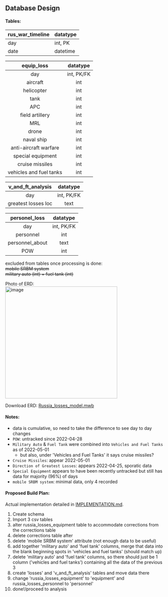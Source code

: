 ## Database Design
#### Tables:
| rus_war_timeline | datatype |
| -----  | ----- |
| day     | int, PK |
| date    | datetime |

| equip_loss | datatype |
| :-----:  | :-----: |
|day  | int, PK/FK |
|aircraft  | int|
|helicopter | int |
|tank  | int|
|APC  | int|
|field artillery  | int|
|MRL  |int|
|drone  | int|
|naval ship  | int|
|anti-aircraft warfare  | int|
|special equipment  | int|
|cruise missiles  | int|
|vehicles and fuel tanks  | int |

| v_and_ft_analysis | datatype |
| :-----: | :-----: |
|day   | int, PK/FK |
|greatest losses loc | text |

| personel_loss  | datatype|
| :-----: | :-----: |
|day  | int, PK/FK |
|personnel  | int|
|personnel_about  | text|
|POW  | int |

excluded from tables once processing is done:  
~~mobile SRBM system~~  
~~military auto (int) + fuel tank (int)~~   

Photo of ERD:  
<img width="356" alt="image" src="https://github.com/KirstenMayland/cs61databases/assets/102620915/228481bf-d34e-4135-abc5-35927b75fedf">

Download ERD:  [Russia_losses_model.mwb](Russia_losses_model.mwb)

#### Notes:
- data is cumulative, so need to take the difference to see day to day changes
- `POW`: untracked since 2022-04-28
- `Military Auto` & `Fuel Tank` were combined into `Vehicles and Fuel Tanks` as of 2022-05-01
    - but also, under 'Vehicles and Fuel Tanks' it says cruise missiles?
- `Cruise Missiles`: appear 2022-05-01
- `Direction of Greatest Losses`: appears 2022-04-25, sporatic data
- `Special Equipment` appears to have been recently untracked but still has data for majority (96%) of days
- `mobile SRBM system`: minimal data, only 4 recorded

#### Proposed Build Plan:
Actual implementation detailed in [IMPLEMENTATION.md](IMPLEMENTATION.md).
1) Create schema
2) Import 3 csv tables
3) alter russia_losses_equipment table to accommodate corrections from the corrections table
4) delete corrections table after
5) delete 'mobile SRBM system' attribute (not enough data to be useful)
6) add together 'military auto' and 'fuel tank' columns, merge that data into the blank beginning spots in 'vehicles and fuel tanks' (should match up)
7) delete 'military auto' and 'fuel tank' columns, so there should just be 1 column ('vehicles and fuel tanks') containing all the data of the previous 3  
5) create 'losses' and 'v_and_ft_analysis' tables and move data there
6) change 'russia_losses_equipment' to 'equipment' and russia_losses_personnel to 'personnel'
7) done!/proceed to analysis
